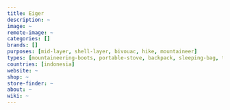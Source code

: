 ```yaml
---
title: Eiger
description: ~
image: ~
remote-image: ~
categories: []
brands: []
purposes: [mid-layer, shell-layer, bivouac, hike, mountaineer]
types: [mountaineering-boots, portable-stove, backpack, sleeping-bag, tent, hiking-shoes, gloves, headlamp,  multi-tool]
countries: [indonesia]
website: ~
shop: ~
store-finder: ~
about: ~
wiki: ~
---
```

